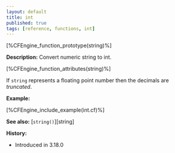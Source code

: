 ```yaml
---
layout: default
title: int
published: true
tags: [reference, functions, int]
---
```


[%CFEngine_function_prototype(string)%]

**Description:** Convert numeric string to int.

[%CFEngine_function_attributes(string)%]

If `string` represents a floating point number then the decimals are *truncated*.

**Example:**

[%CFEngine_include_example(int.cf)%]

**See also:** [`string()`][string]

**History:**

* Introduced in 3.18.0
